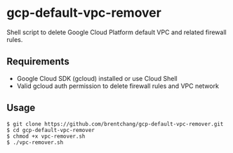 # gcp-default-vpc-remover
Shell script to delete Google Cloud Platform default VPC and related firewall rules.

## Requirements
* Google Cloud SDK (gcloud) installed or use Cloud Shell
* Valid gcloud auth permission to delete firewall rules and VPC network

## Usage
```
$ git clone https://github.com/brentchang/gcp-default-vpc-remover.git
$ cd gcp-default-vpc-remover
$ chmod +x vpc-remover.sh
$ ./vpc-remover.sh
```
